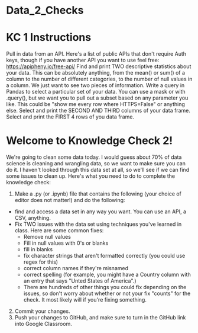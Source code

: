 # Data_2_Checks

# KC 1 Instructions

Pull in data from an API. Here's a list of public APIs that don't require Auth keys, though if you have another API you want to use feel free: https://apipheny.io/free-api/
Find and print TWO descriptive statistics about your data. This can be absolutely anything, from the mean() or sum() of a column to the number of different categories, to the number of null values in a column. We just want to see two pieces of information.
Write a query in Pandas to select a particular set of your data. You can use a mask or with .query(), but we want you to pull out a subset based on any parameter you like. This could be "show me every row where HTTPS=False" or anything else.
Select and print the SECOND AND THIRD columns of your data frame.
Select and print the FIRST 4 rows of you data frame.

# Welcome to Knowledge Check 2!

We're going to clean some data today. I would guess about 70% of data science is cleaning and wrangling data, so we want to make sure you can do it. I haven't looked through this data set at all, so we'll see if we can find some issues to clean up. Here's what you need to do to complete the knowledge check: 

1. Make a .py (or .ipynb) file that contains the following (your choice of editor does not matter!) and do the following: 
- find and access a data set in any way you want. You can use an API, a CSV, anything. 
- Fix TWO issues with the data set using techniques you've learned in class. Here are some common fixes: 
  - Remove null values 
  - Fill in null values with 0's or blanks 
  - fill in blanks 
  - fix character strings that aren't formatted correctly (you could use regex for this) 
  - correct column names if they're misnamed 
  - correct spelling (for example, you might have a Country column with an entry that says "Unted States of America".) 
  -  There are hundreds of other things you could fix depending on the issues, so don't worry about whether or not your fix "counts" for the check. It most likely will if you're fixing something.
2. Commit your changes.
3. Push your changes to GitHub, and make sure to turn in the GitHub link into Google Classroom.

